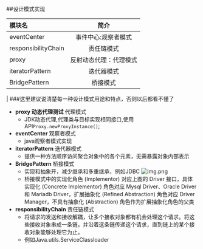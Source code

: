 ##设计模式实现

|模块名|简介|
|:---|:---:|
|eventCenter|事件中心:观察者模式|
|responsibilityChain|责任链模式|
|proxy|反射动态代理：代理模式|
|iteratorPattern|迭代器模式|
|BridgePattern|桥接模式|
|
###这里建议说清楚每一种设计模式用途和特点，否则以后都看不懂了
- **proxy 动态代理测试** 代理模式
    - JDK动态代理,代理类与目标实现相同接口,使用API`Proxy.newProxyInstance()`;
- **eventCenter** 观察者模式
  - java观察者模式实现
- **iteratorPattern** 迭代器模式
  - 提供一种方法顺序访问聚合对象中的各个元素，无需暴露对象内部表示
- **BridgePattern** 桥接模式
  - 实现和抽象开，减少继承和多重继承，例如JDBC
  ![img.png](../img.png)
  - 桥接模式中的实现化角色 (Implementor) 对应上图的 Driver 接口，具体实现化 (Concrete Implementor) 角色对应 Mysql Driver、Oracle Driver 和 Mariadb Driver，扩展抽象化 (Refined Abstraction) 角色对应 Driver Manager，不具有抽象化 (Abstraction) 角色作为扩展抽象化角色的父类
- **responsibilityChain** 责任链模式
  - 将请求的发送和接收解耦，让多个接收对象都有机会处理这个请求。将这些接收对象串成一条链，并沿着这条链传递这个请求，直到链上的某个接收对象能够处理它为止。
  - 例如Java.utils.ServiceClassloader